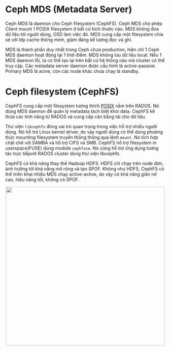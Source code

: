# Ceph MDS (Metadata Server)
Ceph MDS là daemon cho Ceph filesystem (CephFS). Ceph MDS cho phép Client mount 1 POSIX filesystem ở bất cứ kích thước nào. MDS không đưa dữ liệu tới người dùng, OSD làm việc đó. MDS cung cấp một filesystem chia sẻ với lớp cache thông minh, giảm đáng kể lượng đọc và ghi.

MDS là thành phần duy nhất trong Ceph chưa production, hiện chỉ 1 Ceph MDS daemon hoạt động tại 1 thời điểm. MDS không lưu dữ liệu local. Nếu 1 MDS daemon lỗi, ta có thể tạo lại trên bất cứ hệ thống nào mà cluster có thể truy cập. Các metadata server daemon được cấu hình là active-passive. Primary MDS là acive, còn các node khác chưa chạy là standby.

# Ceph filesystem (CephFS)

CephFS cung cấp một filesystem tương thích [POSIX](https://vi.wikipedia.org/wiki/POSIX) nằm trên RADOS. Nó dùng MDS daemon để quản lý metadata tách biệt khỏi data. CephFS kế thừa các tính năng từ RADOS và cung cấp cân bằng tải cho dữ liệu.

Thư viện `libcephfs` đóng vai trò quan trọng trong việc hỗ trợ nhiều người dùng. Nó hỗ trợ Linux kernel driver, do vậy người dùng có thể dùng phương thức mounting filesystem truyền thống thông qua lệnh `mount`. Nó tích hợp chặt chẽ với SAMBA và hỗ trợ CIFS và SMB. CephFS hỗ trợ filesystem in userspace(FUSE) dùng module `cephfuse`. Nó cũng hỗ trợ ứng dụng tương tác trực tiếpvới RADOS cluster dùng thư viện libcephfs.

CephFS có khả năng thay thế Hadoop HDFS. HDFS chỉ chạy trên node đơn, ảnh hưởng tới khả năng mở rộng và tạo SPOF. Không như HDFS, CephFS có thể triển khai nhiều MDS chạy active-active, do vậy có khả năng giãn nở cao, hiệu năng tốt, không có SPOF. 

<p align="center">
<img src="https://user-images.githubusercontent.com/79830542/184800329-35842f4e-18ff-4a10-9309-2b1c9f67db38.png" width="500">
</p>

